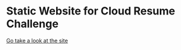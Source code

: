 # Static Website for Cloud Resume Challenge 

[Go take a look at the site](https://austinbrees.com)

